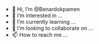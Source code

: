- 👋 Hi, I’m @Benardokpamen
- 👀 I’m interested in ...
- 🌱 I’m currently learning ...
- 💞️ I’m looking to collaborate on ...
- 📫 How to reach me ...

<!---
Benardokpamen/Benardokpamen is a ✨ special ✨ repository because its `README.md` (this file) appears on your GitHub profile.
You can click the Preview link to take a look at your changes.
--->
